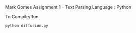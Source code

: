 Mark Gomes
Assignment 1 - Text Parsing
Language : Python

To Compile/Run:

    python diffusion.py   